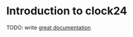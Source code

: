 # Introduction to clock24

TODO: write [great documentation](http://jacobian.org/writing/what-to-write/)
